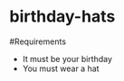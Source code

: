# birthday-hats

<!--This is a comment-->

#Requirements
* It must be your birthday
* You must wear a hat
